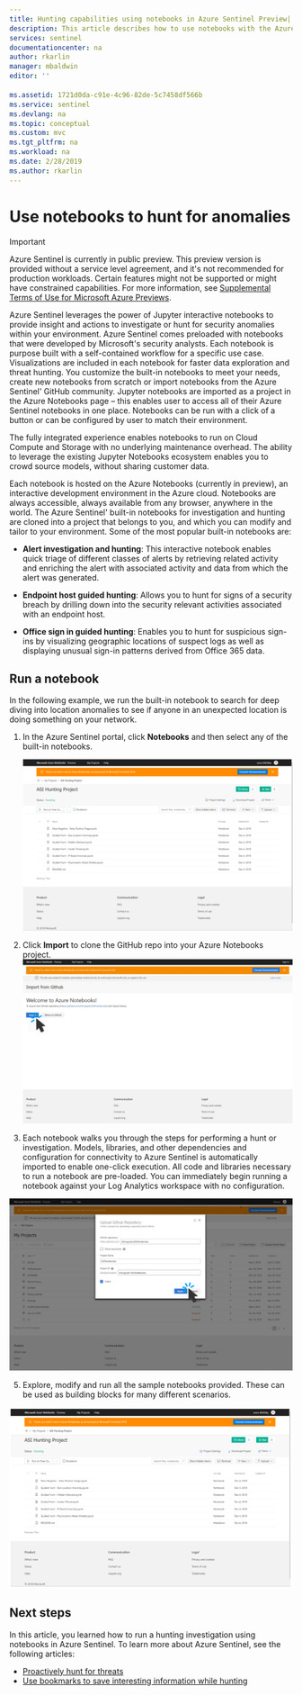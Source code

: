 ```yaml
---
title: Hunting capabilities using notebooks in Azure Sentinel Preview| Microsoft Docs
description: This article describes how to use notebooks with the Azure Sentinel hunting capabilities.
services: sentinel
documentationcenter: na
author: rkarlin
manager: mbaldwin
editor: ''

ms.assetid: 1721d0da-c91e-4c96-82de-5c7458df566b
ms.service: sentinel
ms.devlang: na
ms.topic: conceptual
ms.custom: mvc
ms.tgt_pltfrm: na
ms.workload: na
ms.date: 2/28/2019
ms.author: rkarlin
---
```


# Use notebooks to hunt for anomalies

> [!IMPORTANT]
> Azure Sentinel is currently in public preview.
> This preview version is provided without a service level agreement, and it's not recommended for production workloads. Certain features might not be supported or might have constrained capabilities. 
> For more information, see [Supplemental Terms of Use for Microsoft Azure Previews](https://azure.microsoft.com/support/legal/preview-supplemental-terms/).

Azure Sentinel leverages the power of Jupyter interactive notebooks to provide insight and actions to investigate or hunt for security anomalies within your environment. Azure Sentinel comes preloaded with notebooks that were developed by Microsoft's security analysts. Each notebook is purpose built with a self-contained workflow for a specific use case. Visualizations are included in each notebook for faster data exploration and threat hunting.​ You customize the built-in notebooks to meet your needs, create new notebooks from scratch or import notebooks from the Azure Sentinel' GitHub community. Jupyter notebooks are imported as a project in the Azure Notebooks page – this enables user to access all of their Azure Sentinel notebooks in one place. Notebooks can be run with a click of a button or can be configured by user to match their environment.

The fully integrated experience enables notebooks to run on Cloud Compute and Storage with no underlying maintenance overhead. The ability to leverage the existing Jupyter Notebooks ecosystem enables you to crowd source models, without sharing customer data. 


Each notebook is hosted on the Azure Notebooks (currently in preview), an interactive development environment in the Azure cloud. Notebooks are always accessible, always available from any browser, anywhere in the world.  The Azure Sentinel' built-in notebooks for investigation and hunting are cloned into a project that belongs to you, and which you can modify and tailor to your environment. Some of the most popular built-in notebooks are:

- **Alert investigation and hunting**: This interactive notebook enables quick triage of different classes of alerts by retrieving related activity and enriching the alert with associated activity and data from which the alert was generated.​

- **Endpoint host guided hunting**: Allows you to hunt for signs of a security breach by drilling down into the security relevant activities associated with an endpoint host.  ​

- **Office sign in guided hunting**: Enables you to hunt for suspicious sign-ins by visualizing geographic locations of suspect logs as well as displaying unusual sign-in patterns derived from  Office 365 data.​

## Run a notebook
In the following example, we run the built-in notebook to search for deep diving into location anomalies to see if anyone in an unexpected location is doing something on your network.

1. In the Azure Sentinel portal, click **Notebooks** and then select any of the built-in notebooks.
  
   ![select notebook](./media/notebooks/select-notebook.png)

3.	Click **Import** to clone the GitHub repo into your Azure Notebooks project.
  ![Import notebook](./media/notebooks/import1.png)
4.	Each notebook walks you through the steps for performing a hunt or investigation. Models, libraries, and other dependencies and configuration for connectivity to Azure Sentinel is automatically imported to enable one-click execution. All code and libraries necessary to run a notebook are pre-loaded. You can immediately begin running a notebook against your Log Analytics workspace with no configuration.

   ![Import repo](./media/notebooks/import2.png)

5.	Explore, modify and run all the sample notebooks provided. These can be used as building blocks for many different scenarios.

  ![select notebook](./media/notebooks/import3.png)



## Next steps
In this article, you learned how to run a hunting investigation using notebooks in Azure Sentinel. To learn more about Azure Sentinel, see the following articles:

- [Proactively hunt for threats](hunting.md)
- [Use bookmarks to save interesting information while hunting](bookmarks.md)